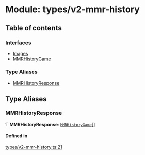 # Module: types/v2-mmr-history

## Table of contents

### Interfaces

- [Images](../interfaces/types_v2_mmr_history.Images.md)
- [MMRHistoryGame](../interfaces/types_v2_mmr_history.MMRHistoryGame.md)

### Type Aliases

- [MMRHistoryResponse](types_v2_mmr_history.md#mmrhistoryresponse)

## Type Aliases

### MMRHistoryResponse

Ƭ **MMRHistoryResponse**: [`MMRHistoryGame`](../interfaces/types_v2_mmr_history.MMRHistoryGame.md)[]

#### Defined in

[types/v2-mmr-history.ts:21](https://github.com/jameslinimk/unofficial-valorant-api/blob/2dbdb4a/package/src/types/v2-mmr-history.ts#L21)
